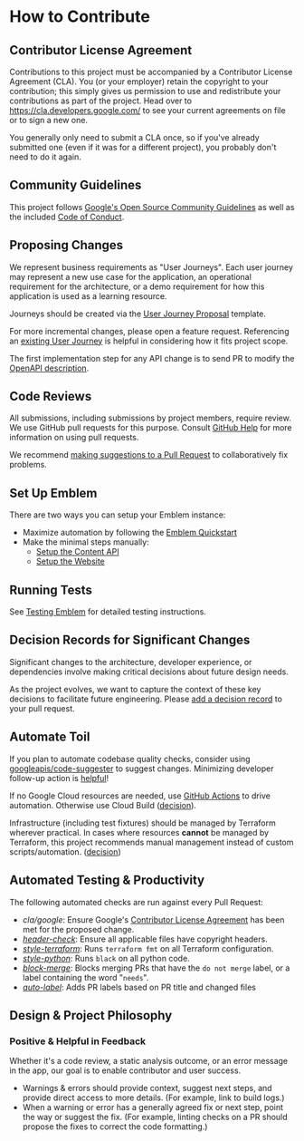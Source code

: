 # How to Contribute

## Contributor License Agreement

Contributions to this project must be accompanied by a Contributor License
Agreement (CLA). You (or your employer) retain the copyright to your
contribution; this simply gives us permission to use and redistribute your
contributions as part of the project. Head over to
<https://cla.developers.google.com/> to see your current agreements on file or
to sign a new one.

You generally only need to submit a CLA once, so if you've already submitted one
(even if it was for a different project), you probably don't need to do it
again.

## Community Guidelines

This project follows
[Google's Open Source Community Guidelines](https://opensource.google/conduct/) as well as the included [Code of Conduct](/CODE_OF_CONDUCT.md).

## Proposing Changes

We represent business requirements as "User Journeys". Each user journey may represent a new use case for the application, an operational requirement for the architecture, or a demo requirement for how this application is used as a learning resource.

Journeys should be created via the [User Journey Proposal](https://github.com/GoogleCloudPlatform/emblem/issues/new?assignees=&labels=status%3A+investigating%2C+priority%3A+p2%2C+type%3A+journey&template=user_journey.md&title=%28Journey%29+UJ1%3A+Journey+Title) template.

For more incremental changes, please open a feature request. Referencing an
[existing User Journey](https://github.com/GoogleCloudPlatform/emblem/issues?q=is%3Aissue+label%3A%22type%3A+journey%22+) is helpful in considering how it fits project scope.

The first implementation step for any API change is to send PR to modify
the [OpenAPI description](content-api/openapi.yaml).

## Code Reviews

All submissions, including submissions by project members, require review. We
use GitHub pull requests for this purpose. Consult
[GitHub Help](https://help.github.com/articles/about-pull-requests/) for more
information on using pull requests.

We recommend
[making suggestions to a Pull Request](https://docs.github.com/en/github/collaborating-with-issues-and-pull-requests/reviewing-changes-in-pull-requests/incorporating-feedback-in-your-pull-request) to collaboratively fix problems.

## Set Up Emblem

There are two ways you can setup your Emblem instance:

* Maximize automation by following the [Emblem Quickstart](docs/tutorials/setup-quickstart.md)
* Make the minimal steps manually:
  * [Setup the Content API](docs/content-api.md#interactive-walkthrough-for-setup)
  * [Setup the Website](docs/website.md#interactive-walkthrough-for-setup)

## Running Tests

See [Testing Emblem](docs/testing.md) for detailed testing instructions.

## Decision Records for Significant Changes

Significant changes to the architecture, developer experience, or dependencies
involve making critical decisions about future design needs.

As the project evolves, we want to capture the context of these key decisions to
facilitate future engineering. Please [add a decision record](docs/decisions)
to your pull request.

## Automate Toil

If you plan to automate codebase quality checks, consider using [googleapis/code-suggester](https://github.com/googleapis/code-suggester) to suggest changes.
Minimizing developer follow-up action is [helpful](#positive-helpful-feedback)!

If no Google Cloud resources are needed, use [GitHub Actions](https://docs.github.com/en/actions) to drive automation. Otherwise use Cloud Build ([decision](docs/decisions/2021-05-static-analysis.md)).

Infrastructure (including test fixtures) should be managed by Terraform wherever practical. In cases where resources **cannot** be managed by Terraform, this project recommends manual management instead
of custom scripts/automation. ([decision](docs/decisions/2022-07-pet-test-fixtures.md))

## Automated Testing & Productivity

The following automated checks are run against every Pull Request:

* *cla/google*: Ensure Google's [Contributor License Agreement](#contributor-license-agreement) has been met for the proposed change.
* *[header-check](https://github.com/googleapis/repo-automation-bots/tree/master/packages/header-checker-lint)*: Ensure all applicable files have copyright headers.
* *[style-terraform](/.github/workflows/style-terraform.yml)*: Runs `terraform fmt`
  on all Terraform configuration.
* *[style-python](/.github/workflows/style-python.yml)*: Runs `black` on all python code.
* *[block-merge](/.github/workflows/block-merge.yml)*: Blocks merging PRs that
  have the `do not merge` label, or a label containing the word "`needs`".
* *[auto-label](/.github/workflows/auto-label.yml)*: Adds PR labels based on
  PR title and changed files

## Design & Project Philosophy

### Positive & Helpful in Feedback

Whether it's a code review, a static analysis outcome, or an error message in the app, our goal is to enable contributor and user success.

* Warnings & errors should provide context, suggest next steps, and provide direct access to more details. (For example, link to build logs.)
* When a warning or error has a generally agreed fix or next step, point the way or suggest the fix. (For example, linting checks on a PR should propose the fixes to correct the code formatting.)
